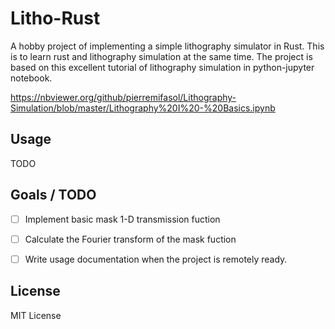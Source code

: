 # Litho-Rust

A hobby project of implementing a simple lithography simulator in Rust. This is to learn rust and lithography simulation at the same time. The project is based on this excellent tutorial of lithography simulation in python-jupyter notebook.

https://nbviewer.org/github/pierremifasol/Lithography-Simulation/blob/master/Lithography%20I%20-%20Basics.ipynb 
## Usage

TODO

## Goals / TODO
- [ ] Implement basic mask 1-D transmission fuction
- [ ] Calculate the Fourier transform of the mask fuction
- [ ] Write usage documentation when the project is remotely ready. 


## License

MIT License